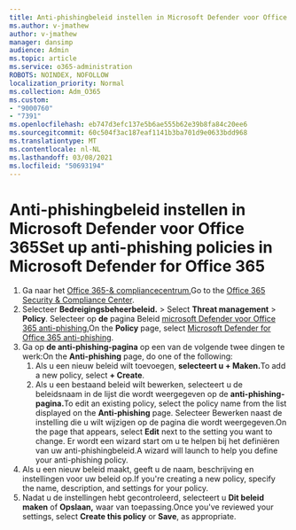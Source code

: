 ```yaml
---
title: Anti-phishingbeleid instellen in Microsoft Defender voor Office 365
ms.author: v-jmathew
author: v-jmathew
manager: dansimp
audience: Admin
ms.topic: article
ms.service: o365-administration
ROBOTS: NOINDEX, NOFOLLOW
localization_priority: Normal
ms.collection: Adm_O365
ms.custom:
- "9000760"
- "7391"
ms.openlocfilehash: eb747d3efc137e5b6ae555b62e39b8fa84c20ee6
ms.sourcegitcommit: 60c504f3ac187eaf1141b3ba701d9e0633bdd968
ms.translationtype: MT
ms.contentlocale: nl-NL
ms.lasthandoff: 03/08/2021
ms.locfileid: "50693194"
---
```

# <a name="set-up-anti-phishing-policies-in-microsoft-defender-for-office-365"></a><span data-ttu-id="4258e-102">Anti-phishingbeleid instellen in Microsoft Defender voor Office 365</span><span class="sxs-lookup"><span data-stu-id="4258e-102">Set up anti-phishing policies in Microsoft Defender for Office 365</span></span>

1. <span data-ttu-id="4258e-103">Ga naar het [Office 365-& compliancecentrum.](https://go.microsoft.com/fwlink/p/?linkid=2077143)</span><span class="sxs-lookup"><span data-stu-id="4258e-103">Go to the [Office 365 Security & Compliance Center](https://go.microsoft.com/fwlink/p/?linkid=2077143).</span></span>
2. <span data-ttu-id="4258e-104">Selecteer **Bedreigingsbeheerbeleid.**  >  </span><span class="sxs-lookup"><span data-stu-id="4258e-104">Select **Threat management** > **Policy**.</span></span> <span data-ttu-id="4258e-105">Selecteer op **de** pagina Beleid [microsoft Defender voor Office 365 anti-phishing.](https://go.microsoft.com/fwlink/?linkid=2101369)</span><span class="sxs-lookup"><span data-stu-id="4258e-105">On the **Policy** page, select [Microsoft Defender for Office 365 anti-phishing](https://go.microsoft.com/fwlink/?linkid=2101369).</span></span>
3. <span data-ttu-id="4258e-106">Ga op **de anti-phishing-pagina** op een van de volgende twee dingen te werk:</span><span class="sxs-lookup"><span data-stu-id="4258e-106">On the **Anti-phishing** page, do one of the following:</span></span>
    1. <span data-ttu-id="4258e-107">Als u een nieuw beleid wilt toevoegen, **selecteert u + Maken.**</span><span class="sxs-lookup"><span data-stu-id="4258e-107">To add a new policy, select **+ Create**.</span></span>
    1. <span data-ttu-id="4258e-108">Als u een bestaand beleid wilt bewerken, selecteert u de beleidsnaam in de lijst die wordt weergegeven op de **anti-phishing-pagina.**</span><span class="sxs-lookup"><span data-stu-id="4258e-108">To edit an existing policy, select the policy name from the list displayed on the **Anti-phishing** page.</span></span> <span data-ttu-id="4258e-109">Selecteer Bewerken naast de  instelling die u wilt wijzigen op de pagina die wordt weergegeven.</span><span class="sxs-lookup"><span data-stu-id="4258e-109">On the page that appears, select **Edit** next to the setting you want to change.</span></span> <span data-ttu-id="4258e-110">Er wordt een wizard start om u te helpen bij het definiëren van uw anti-phishingbeleid.</span><span class="sxs-lookup"><span data-stu-id="4258e-110">A wizard will launch to help you define your anti-phishing policy.</span></span>
4. <span data-ttu-id="4258e-111">Als u een nieuw beleid maakt, geeft u de naam, beschrijving en instellingen voor uw beleid op.</span><span class="sxs-lookup"><span data-stu-id="4258e-111">If you're creating a new policy, specify the name, description, and settings for your policy.</span></span>
5. <span data-ttu-id="4258e-112">Nadat u de instellingen hebt gecontroleerd, selecteert u **Dit beleid maken** of **Opslaan,** waar van toepassing.</span><span class="sxs-lookup"><span data-stu-id="4258e-112">Once you've reviewed your settings, select **Create this policy** or **Save**, as appropriate.</span></span>
